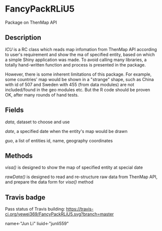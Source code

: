 # FancyPackRLiU5

Package on ThenMap API 

## Description
*ICU* is a RC class which reads map infomation from ThenMap API according to user's requirement and show the ma of specified entity, based on which a simple Shiny application was made. To avoid calling many libraries, a totally hand-written function and process is presented in the package.

However, there is some inherent limitations of this package. For example, some countries' map would be shown in a "strange" shape, such as China with id of 507 and Sweden with 455 (from data modules) are not included/found in the geo modules etc. But the R code should be proven OK, after many rounds of hand tests.  

## Fields
*data*, dataset to choose and use

*date*, a specified date when the entity's map would be drawn

*guo*, a list of entities id, name, geography coordinates

## Methods
*visa()* is designed to show the map of specified entity at special date

*rawData()* is designed to read and re-structure raw data from ThenMap API, and prepare the data form for *visa()* method

## Travis badge
Pass status of Travis building:
https://travis-ci.org/yewei369/FancyPackRLiU5.svg?branch=master

name<-"Jun Li"
liuid<-"junli559"
